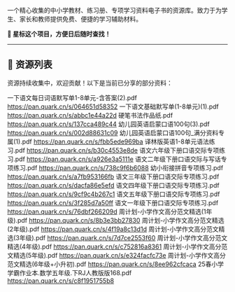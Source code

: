 一个精心收集的中小学教材、练习册、专项学习资料电子书的资源库。致力于为学生、家长和教师提供免费、便捷的学习辅助材料。

**🌟 星标这个项目，方便日后随时查找！**

---

## 📂 资源列表

资源持续收集中，欢迎贡献！以下是当前已分享的部分资料：

一下语文每日词语默写单1-8单元-含答案(2).pdf https://pan.quark.cn/s/064651d58352 
一下语文基础默写单(1-8单元)(1).pdf https://pan.quark.cn/s/abbc1e44a22d 
硬笔书法作品纸.pdf https://pan.quark.cn/s/137cca489c44 
幼儿园英语启蒙口语100句(3).pdf https://pan.quark.cn/s/002d88631c09 
幼儿园英语启蒙口语100句_满分资料专属(1).pdf https://pan.quark.cn/s/fbb5ede969ba 
译林版英语1-8单元语法练习.pdf https://pan.quark.cn/s/b30c4553e8de 
语文六年级下册口语交际专项练习.pdf https://pan.quark.cn/s/a926e3a5111e 
语文二年级下册口语交际与写话专项练习.pdf https://pan.quark.cn/s/738c9f6b6088 
幼小衔接拼音专项练习.pdf https://pan.quark.cn/s/a7fb953166fb 
语文三年级下册口语交际专项练习.pdf https://pan.quark.cn/s/dacfa86e5efd 
语文四年级下册口语交际专项练习.pdf https://pan.quark.cn/s/9cf9c4b267c1 
语文五年级下册口语交际专项练习.pdf https://pan.quark.cn/s/3f285d7a50ff 
语文一年级下册口语交际专项练习.pdf https://pan.quark.cn/s/76dbf266209d 
周计划-小学作文高分范文精选(1年级).pdf https://pan.quark.cn/s/8b3e3bb27830 
周计划-小学作文高分范文精选(2年级).pdf https://pan.quark.cn/s/4f19a8c13d1d 
周计划-小学作文高分范文精选(3年级).pdf https://pan.quark.cn/s/7d7ce2553f60 
周计划-小学作文高分范文精选(4年级).pdf https://pan.quark.cn/s/c752816a8361 
周计划-小学作文高分范文精选(5年级).pdf https://pan.quark.cn/s/e324facfc73e 
周计划-小学作文高分范文精选(6年级+小升初).pdf https://pan.quark.cn/s/8ee962cfcaca 
25春小学学霸作业本.数学五年级.下RJ人教版版168.pdf https://pan.quark.cn/s/c8f1951755b8 
